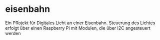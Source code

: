 # eisenbahn
Ein PRojekt für Digitales Licht an einer Eisenbahn.
Steuerung des Lichtes erfolgt über einen Raspberry Pi mit Modulen, die über I2C angesteuert werden
